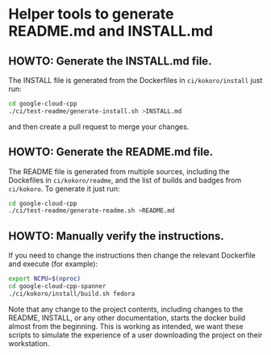 # Helper tools to generate README.md and INSTALL.md

## HOWTO: Generate the INSTALL.md file.

The INSTALL file is generated from the Dockerfiles in `ci/kokoro/install`
just run:

```bash
cd google-cloud-cpp
./ci/test-readme/generate-install.sh >INSTALL.md
```

and then create a pull request to merge your changes.

## HOWTO: Generate the README.md file.

The README file is generated from multiple sources, including the Dockefiles in
`ci/kokoro/readme`, and the list of builds and badges from `ci/kokoro`. To
generate it just run:

```bash
cd google-cloud-cpp
./ci/test-readme/generate-readme.sh >README.md
```

## HOWTO: Manually verify the instructions.

If you need to change the instructions then change the relevant Dockerfile and
execute (for example):

```bash
export NCPU=$(nproc)
cd google-cloud-cpp-spanner
./ci/kokoro/install/build.sh fedora
```

Note that any change to the project contents, including changes to the README,
INSTALL, or any other documentation, starts the docker build almost from the
beginning. This is working as intended, we want these scripts to simulate the
experience of a user downloading the project on their workstation.
